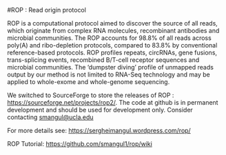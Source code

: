 #ROP : Read origin protocol

ROP is a computational protocol aimed to discover the source of all reads, which originate from complex RNA molecules, recombinant antibodies and microbial communities. The ROP accounts for 98.8% of all reads across poly(A) and ribo-depletion protocols, compared to 83.8% by conventional reference-based protocols. ROP profiles repeats, circRNAs, gene fusions, trans-splicing events, recombined B/T-cell receptor sequences and microbial communities.  The ‘dumpster diving’ profile of unmapped reads output by our method is not limited to RNA-Seq technology and may be applied to whole-exome and whole-genome sequencing.

We switched to SourceForge to store the  releases of ROP : https://sourceforge.net/projects/rop2/. The code at github is in permanent development and should be used for development only. Consider contacting smangul@ucla.edu

For more details see: https://sergheimangul.wordpress.com/rop/

ROP Tutorial: https://github.com/smangul1/rop/wiki
